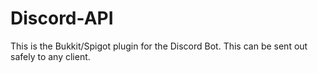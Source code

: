 # Discord-API
This is the Bukkit/Spigot plugin for the Discord Bot. This can be sent out safely to any client.

